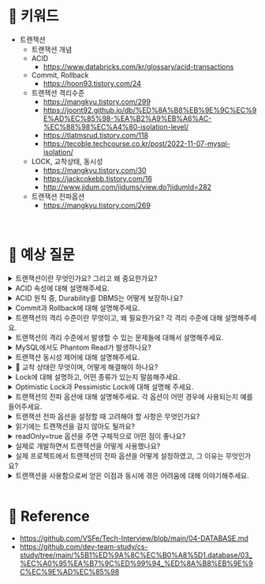 # 📍 키워드
- 트랜잭션
    - 트랜잭션 개념
    - ACID
        - https://www.databricks.com/kr/glossary/acid-transactions
    - Commit, Rollback
        - https://hoon93.tistory.com/24
    - 트랜잭션 격리수준
        - https://mangkyu.tistory.com/299
        - https://joont92.github.io/db/%ED%8A%B8%EB%9E%9C%EC%9E%AD%EC%85%98-%EA%B2%A9%EB%A6%AC-%EC%88%98%EC%A4%80-isolation-level/
        - https://tlatmsrud.tistory.com/118
        - https://tecoble.techcourse.co.kr/post/2022-11-07-mysql-isolation/
    - LOCK, 교착상태, 동시성
        - https://mangkyu.tistory.com/30
        - https://jackcokebb.tistory.com/16
        - http://www.jidum.com/jidums/view.do?jidumId=282
    - 트랜잭션 전파옵션
        - https://mangkyu.tistory.com/269

<br>

# 📍 예상 질문
<details>
<summary>트랜잭션이란 무엇인가요? 그리고 왜 중요한가요?</summary>
<div markdown="1">

- 트랜잭션은 데이터베이스에서 일련의 연산을 수행하는 단위를 말합니다. 이 일련의 연산은 모두 성공하거나, 아니면 모두 실패해야 합니다. 이런 특성을 '원자성'이라고 부르죠.
- 트랜잭션은 데이터의 일관성을 보장하는 매우 중요한 역할을 합니다. 예를 들어, 은행에서 두 계좌 간의 이체를 생각해보면, 한 계좌에서 돈을 빼고 다른 계좌에 돈을 넣는 두 개의 연산이 하나의 트랜잭션을 이룹니다. 만약 이 두 연산 중 하나라도 실패하면, 돈이 사라지거나 두 번 증가하는 등의 문제가 발생할 수 있습니다. 따라서 트랜잭션을 통해 이런 연산들이 모두 성공하거나 모두 실패하도록 보장해야 합니다.
- 또한, 트랜잭션은 여러 사용자나 애플리케이션이 동시에 같은 데이터에 접근할 때 발생할 수 있는 문제를 해결하는 데도 중요한 역할을 합니다. 이를 '동시성 제어'라고 부르며, 이를 통해 데이터의 무결성을 보장합니다.
- 따라서 트랜잭션은 데이터의 일관성과 무결성을 보장하며, 여러 사용자나 애플리케이션간의 동시 접근 문제를 해결하는데 중요한 역할을 합니다.

</div>
</details>
<details>
<summary>ACID 속성에 대해 설명해주세요.</summary>
<div markdown="1">

- 트랜잭션이 제대로 수행되기 위해 지켜야 하는 4가지 속성이 있는데, 그것이 바로 ACID입니다. ACID는 Atomicity(원자성), Consistency(일관성), Isolation(독립성), Durability(영속성)의 약자입니다.
1. Atomicity(원자성): 트랜잭션의 모든 연산은 한꺼번에 수행되거나 전혀 수행되지 않아야 한다는 것을 의미합니다. 즉, 트랜잭션 내의 연산들이 부분적으로 실행되는 것을 허용하지 않습니다.
2. Consistency(일관성): 트랜잭션의 수행이 데이터의 일관성을 보장해야 한다는 것을 의미합니다. 즉, 트랜잭션이 성공적으로 완료되면 항상 일관성 있는 상태로 유지되어야 합니다.
3. Isolation(독립성): 동시에 실행되는 트랜잭션들이 서로 영향을 미치지 않도록 보장해야 한다는 것을 의미합니다. 즉, 하나의 트랜잭션 실행이 완료될 때까지 다른 트랜잭션에서는 그 결과를 볼 수 없습니다.
4. Durability(영속성): 트랜잭션이 성공적으로 완료되면 그 결과는 영구적으로 반영되어야 한다는 것을 의미합니다. 즉, 시스템이 실패하더라도 완료된 트랜잭션의 결과는 그대로 유지되어야 합니다.
- 이 4가지 속성을 통해 트랜잭션은 데이터의 정확성과 안정성을 보장하며, 데이터베이스 시스템의 핵심 기능을 수행합니다.

</div>
</details>
<details>
<summary>ACID 원칙 중, Durability를 DBMS는 어떻게 보장하나요?</summary>
<div markdown="1">

- Durability, 즉 영속성은 한번 수행된 트랜잭션의 결과가 영구적으로 반영되어야 한다는 원칙입니다. 이 원칙은 DBMS에서 주로 로그 기반의 복구 기법과 디스크에 데이터를 안전하게 저장하는 방법을 통해 보장됩니다.
- 먼저, DBMS에서는 트랜잭션의 모든 변경사항을 로그 형태로 저장합니다. 이 로그에는 어떤 데이터가 어떻게 변경되었는지에 대한 정보가 담겨 있습니다. 그래서 시스템이 실패했을 때 이 로그를 사용해 마지막으로 커밋된 트랜잭션 상태로 데이터를 복구할 수 있습니다.
- 또한, 트랜잭션이 성공적으로 커밋되면 그 결과는 디스크와 같은 비휘발성 저장소에 즉시 기록됩니다. 이렇게 하면 시스템이 다운되거나 전원이 꺼져도 데이터는 안전하게 보호됩니다.
- 이 두 가지 방법을 통해 DBMS는 트랜잭션의 영속성을 보장합니다. 따라서 사용자는 데이터가 안전하게 보호되고 있음을 확신하고, 트랜잭션을 활용할 수 있습니다.

</div>
</details>
<details>
<summary>Commit과 Rollback에 대해 설명해주세요.</summary>
<div markdown="1">

- Commit과 Rollback은 트랜잭션의 실행 결과를 확정짓거나 취소하는 데 사용되는 연산입니다.
1. Commit: 트랜잭션의 모든 변경사항을 데이터베이스에 영구적으로 적용하는 연산을 말합니다. 트랜잭션이 성공적으로 완료되면 커밋을 통해 모든 변경사항이 데이터베이스에 반영되고, 이러한 상태는 영속적으로 유지됩니다. 즉, 커밋이 실행되면 트랜잭션의 결과는 데이터베이스에 안전하게 저장되며, 이후에 시스템이 실패하더라도 복구 가능합니다.
2. Rollback: 트랜잭션의 모든 변경사항을 취소하고 트랜잭션 실행 이전의 상태로 되돌리는 연산을 말합니다. 트랜잭션 실행 중에 오류가 발생하거나 사용자의 요청에 의해 트랜잭션을 중단해야 할 때, 롤백을 통해 데이터베이스를 트랜잭션 실행 이전의 상태로 복원합니다. 즉, 롤백이 실행되면 트랜잭션이 마치 실행되지 않은 것처럼 데이터베이스가 원래의 상태로 돌아갑니다.
- 이 두 연산은 트랜잭션의 원자성을 보장하는데 핵심적인 역할을 합니다. 트랜잭션의 모든 연산이 성공적으로 완료되면 커밋을 실행하고, 그렇지 않으면 롤백을 실행함으로써 트랜잭션의 모든 연산은 한꺼번에 수행되거나 전혀 수행되지 않는 원자성을 보장합니다.

</div>
</details>
<details>
<summary>트랜잭션의 격리 수준이란 무엇이고, 왜 필요한가요? 각 격리 수준에 대해 설명해주세요.</summary>
<div markdown="1">

- 트랜잭션의 격리 수준(Isolation Level)은 동시에 여러 트랜잭션이 실행될 때 트랜잭션들이 서로 얼마나 고립되어야 하는지를 정의하는 것을 말합니다. 이는 동시성 제어를 위한 중요한 개념으로, 격리 수준에 따라 발생할 수 있는 문제와 성능 간의 트레이드오프를 관리합니다.
- SQL 표준에서는 4가지 격리 수준을 정의하고 있습니다.
1. Read Uncommitted: 가장 낮은 수준의 격리를 제공합니다. 트랜잭션에서 변경 중인 데이터를 다른 트랜잭션에서 읽을 수 있습니다. 이 수준에서는 Dirty Read, Non-Repeatable Read, Phantom Read가 모두 발생할 수 있습니다.
2. Read Committed: 대부분의 DBMS에서 기본으로 설정하는 격리 수준입니다. 트랜잭션이 커밋한 데이터만 다른 트랜잭션에서 읽을 수 있습니다. 이 수준에서는 Dirty Read는 방지하지만, Non-Repeatable Read와 Phantom Read는 여전히 발생할 수 있습니다.
3. Repeatable Read: 같은 트랜잭션에서 여러 번 데이터를 읽을 때 항상 같은 결과를 보장합니다. 이 수준에서는 Dirty Read와 Non-Repeatable Read는 방지하지만, Phantom Read는 여전히 발생할 수 있습니다.
4. Serializable: 가장 높은 수준의 격리를 제공합니다. 모든 트랜잭션을 순차적으로 실행하여 동시성 문제를 완전히 방지합니다. 하지만 이 방법은 동시에 많은 트랜잭션을 처리할 수 없으므로 성능 저하를 일으킬 수 있습니다.
- 이렇게 다양한 격리 수준을 제공하는 이유는 성능과 데이터 일관성 간의 적절한 균형을 찾기 위해서입니다. 격리 수준을 높이면 데이터의 일관성은 높아지지만, 동시에 처리할 수 있는 트랜잭션의 수는 줄어들어 성능이 저하될 수 있습니다. 따라서 애플리케이션의 요구사항과 환경에 따라 적절한 격리 수준을 선택하는 것이 중요합니다.

</div>
</details>
<details>
<summary>트랜잭션의 격리 수준에서 발생할 수 있는 문제들에 대해서 설명해주세요.</summary>
<div markdown="1">

1. Dirty Read: 한 트랜잭션에서 아직 커밋되지 않은 변경 사항을 다른 트랜잭션이 읽는 현상입니다. 이 경우, 만약 첫 번째 트랜잭션이 롤백되면, 두 번째 트랜잭션은 존재하지 않는 데이터를 읽게 됩니다.
2. Non-Repeatable Read: 한 트랜잭션 안에서 같은 쿼리를 두 번 수행했을 때, 결과가 다르게 나오는 현상입니다. 첫 번째 쿼리 이후 다른 트랜잭션이 값을 변경하거나 삭제함으로써 발생합니다.
3. Phantom Read: 한 트랜잭션 안에서 같은 쿼리를 두 번 수행했을 때, 첫 번째 쿼리에서는 없던 행이 두 번째 쿼리에서 나타나는 현상입니다. 이는 첫 번째 쿼리 이후에 다른 트랜잭션이 새로운 행을 삽입함으로써 발생합니다.

</div>
</details>
<details>
<summary>MySQL에서도 Phantom Read가 발생하나요?</summary>
<div markdown="1">

- MySQL에서 사용하는 InnoDB 스토리지 엔진은 Multi-Version Concurrency Control(MVCC)를 사용하여 동시성을 관리합니다. MVCC는 트랜잭션마다 각각의 스냅샷을 제공하여 동시에 여러 트랜잭션이 동일한 데이터에 접근할 수 있도록 합니다.
- Phantom Read는 트랜잭션 도중 같은 쿼리를 두 번 실행했을 때, 첫 번째 쿼리에서는 없었던 새로운 레코드가 두 번째 쿼리에서 나타나는 현상을 말합니다.
- REPEATABLE READ: InnoDB의 기본 트랜잭션 격리 수준입니다. 이 격리 수준에서는 MVCC를 통해 트랜잭션마다 각각의 스냅샷을 제공하여 Phantom Read를 방지합니다. 트랜잭션 도중에 다른 트랜잭션이 새로운 레코드를 삽입하더라도, 해당 트랜잭션의 스냅샷에는 그 변경 사항이 반영되지 않으므로 Phantom Read가 발생하지 않습니다.

</div>
</details>
<details>
<summary>트랜잭션 동시성 제어에 대해 설명해주세요.</summary>
<div markdown="1">

- 트랜잭션 동시성 제어는 여러 트랜잭션이 동시에 실행될 때 데이터의 일관성을 유지하고, 동시성 문제를 방지하기 위한 기법입니다.
- 다수의 트랜잭션을 동시에 처리하는 것은 자원의 효율적인 활용, 시스템의 처리량 증가 등의 이점을 제공하지만, 동시에 여러 문제점을 야기할 수 있습니다. 예를 들어, 한 트랜잭션이 처리 중인 데이터를 다른 트랜잭션이 동시에 접근하거나 변경하면, 데이터의 일관성이 깨질 수 있습니다. 이와 같은 문제를 해결하기 위해 동시성 제어 기법이 필요합니다.
- 동시성 제어 기법에는 락킹(Locking), 타임스탬프 기반(Timestamp-based), 낙관적 동시성 제어(Optimistic Concurrency Control), 다중 버전 동시성 제어(Multiversion Concurrency Control) 등이 있습니다.
1. 락킹: 특정 데이터에 대한 접근을 제어하는 방법으로, 트랜잭션이 데이터를 읽거나 쓰기 전에 락을 획득해야 합니다. 락은 공유 락(Read Lock)과 배타적 락(Write Lock)이 있습니다.
2. 타임스탬프 기반: 트랜잭션에게 고유한 타임스탬프를 부여하여, 타임스탬프 순서에 따라 트랜잭션을 실행하는 방법입니다.
3. 낙관적 동시성 제어: 트랜잭션이 실행되는 동안은 다른 트랜잭션의 영향을 받지 않다가, 커밋 시점에 검증을 수행하는 방법입니다.
4. 다중 버전 동시성 제어: 각 트랜잭션에게 데이터의 특정 버전을 제공하여 동시성을 제어하는 방법입니다.

</div>
</details>
<details>
<summary>🤔 교착 상태란 무엇이며, 어떻게 해결해야 하나요?</summary>
<div markdown="1">

- 교착 상태(Deadlock)란 두 개 이상의 트랜잭션이 서로의 작업이 끝나기를 무한히 기다리는 상황을 말합니다. 이런 상황은 각 트랜잭션이 다른 트랜잭션에 의해 잠긴 리소스를 요청하면서 발생합니다. 교착 상태가 발생하면 트랜잭션은 진행이 중단되며, 이를 해결하지 않으면 시스템 전체의 성능 저하나 데이터베이스 시스템의 정지 등의 심각한 문제를 야기할 수 있습니다.
- 교착 상태를 해결하기 위한 방법은 크게 세 가지로 나눌 수 있습니다.
1. 예방(Deadlock Prevention): 교착 상태가 발생하지 않도록 시스템을 설계하는 것입니다. 예를 들어, 트랜잭션에서 모든 필요한 락을 한 번에 획득하도록 요구하거나, 락을 획득하는 순서를 정해놓는 등의 방법이 있습니다.
2. 회피(Deadlock Avoidance): 시스템이 교착 상태를 야기할 수 있는 상황을 인지하고 이를 피하는 방법입니다. 이를 위해서는 시스템의 상태를 지속적으로 모니터링하고, 리소스 요청이 교착 상태를 야기할 수 있는 상황이면 해당 요청을 보류하는 등의 방법을 사용합니다.
3. 탐지 및 복구(Deadlock Detection and Recovery): 교착 상태가 발생하면 이를 탐지하고 복구하는 방법입니다. 일정 시간마다 교착 상태를 체크하고, 교착 상태에 있는 트랜잭션을 중단하거나 롤백하여 교착 상태를 해결합니다.
- 이 중 어떤 방법을 선택할지는 시스템의 특성과 요구사항에 따라 달라집니다. 예를 들어, 트랜잭션의 수가 많고, 리소스 요청이 빈번하다면 교착 상태 발생 확률이 높으므로 탐지 및 복구 방법을 사용하는 것이 효과적일 수 있습니다. 반면에, 트랜잭션의 수가 적고 리소스 요청이 드물다면 예방 방법을 사용하는 것이 더 효율적일 수 있습니다.

</div>
</details>
<details>
<summary>Lock에 대해 설명하고, 어떤 종류가 있는지 말씀해주세요.</summary>
<div markdown="1">

- 데이터베이스에서 락(Lock)은 특정 데이터에 대한 동시 접근을 제어하는 기능을 말합니다. 락을 이용하면 여러 트랜잭션이 동시에 같은 데이터를 변경하는 것을 방지하고, 따라서 데이터의 일관성을 보장할 수 있습니다.
- 데이터베이스에서 주로 사용되는 락의 종류에는 공유 락(Shared Lock)과 배타적 락(Exclusive Lock)이 있습니다.
1. 공유 락(Shared Lock): 읽기 작업을 위한 락으로, 이 락이 설정된 데이터는 다른 트랜잭션에서 읽을 수 있지만 변경할 수는 없습니다. 즉, 여러 트랜잭션이 동시에 같은 데이터를 읽을 수 있습니다.
2. 배타적 락(Exclusive Lock): 쓰기 작업을 위한 락으로, 이 락이 설정된 데이터는 다른 트랜잭션에서 읽거나 쓰는 것을 모두 막습니다. 즉, 한 트랜잭션에서 배타적 락을 획득하면, 그 트랜잭션이 락을 해제할 때까지 다른 트랜잭션은 해당 데이터에 접근할 수 없습니다.
- 데이터베이스 시스템은 이러한 락을 활용하여 트랜잭션의 ACID 속성을 보장합니다. 트랜잭션에서 데이터를 읽거나 쓸 때 적절한 락을 설정하고, 작업이 완료되면 락을 해제함으로써 데이터의 동시 접근을 제어합니다.

</div>
</details>
<details>
<summary>Optimistic Lock과 Pessimistic Lock에 대해 설명해 주세요.</summary>
<div markdown="1">

- Optimistic Lock과 Pessimistic Lock은 락을 사용하는 방식에 따라 구분되는 두 가지 전략입니다.
1. Optimistic Lock(낙관적 락): 이는 데이터의 충돌이 그리 자주 발생하지 않을 것이라는 '낙관적' 가정 하에 충돌이 발생할 때 어떻게 해결할지에 초점을 맞춥니다. 낙관적 락은 실제로 락을 사용하지 않고, 데이터를 읽을 때는 아무런 제한 없이 읽습니다. 그리고 데이터를 변경하려고 할 때, 데이터가 원래 읽었던 시점부터 변경되지 않았다는 것을 확인하고 변경을 진행합니다. 만약 데이터가 변경되었다면 충돌이 발생한 것으로 판단하고 충돌 해결 전략(재시도, 에러 반환 등)을 적용합니다.
2. Pessimistic Lock(비관적 락): 이는 데이터의 충돌이 자주 발생할 것이라는 '비관적' 가정 하에 미리 락을 걸어 충돌을 예방하는 방식입니다. 비관적 락은 데이터를 읽을 때 공유 락을, 변경할 때 배타적 락을 걸어 다른 트랜잭션으로부터 데이터를 보호합니다. 이 방식은 데이터 충돌을 미연에 방지하지만, 락 때문에 동시성이 떨어질 수 있습니다.
- 이 두 가지 방식은 각각의 상황에 따라 적합하게 사용됩니다. 충돌이 자주 발생하지 않는 환경이거나 동시성이 중요한 경우에는 낙관적 락을, 반면에 충돌이 자주 발생하거나 데이터의 일관성이 중요한 경우에는 비관적 락을 사용합니다.

</div>
</details>
<details>
<summary>트랜잭션의 전파 옵션에 대해 설명해주세요. 각 옵션이 어떤 경우에 사용되는지 예를 들어주세요.</summary>
<div markdown="1">

- 트랜잭션의 전파 옵션(Propagation Option)은 이미 진행 중인 트랜잭션의 범위에서 새로운 트랜잭션을 시작할 때 어떻게 처리할지를 결정하는 옵션입니다. 이 옵션은 일반적으로 스프링 프레임워크와 같은 애플리케이션 프레임워크에서 제공하며, 주로 다음과 같은 여섯 가지 옵션을 제공합니다.
1. REQUIRED: 기본 옵션으로, 이미 진행 중인 트랜잭션이 있으면 그 트랜잭션에 참여하고, 없으면 새로운 트랜잭션을 시작합니다. 예를 들어, 주문 처리 로직에서 결제와 배송이라는 두 가지 작업을 하나의 트랜잭션으로 처리하려면 이 옵션을 사용할 수 있습니다.
2. SUPPORTS: 진행 중인 트랜잭션이 있으면 그 트랜잭션에 참여하고, 없으면 트랜잭션 없이 진행합니다. 예를 들어, 읽기 전용 쿼리와 같이 트랜잭션이 필수적이지 않은 경우에 이 옵션을 사용할 수 있습니다.
3. MANDATORY: 반드시 진행 중인 트랜잭션이 있어야 하며, 없으면 예외를 발생시킵니다. 예를 들어, 기존 트랜잭션의 일부로만 동작해야 하는 로직에서 이 옵션을 사용할 수 있습니다.
4. REQUIRES_NEW: 항상 새로운 트랜잭션을 시작하며, 진행 중인 트랜잭션이 있으면 잠시 보류합니다. 예를 들어, 로그 작성과 같이 다른 트랜잭션과 독립적으로 동작해야 하는 경우에 이 옵션을 사용할 수 있습니다.
5. NOT_SUPPORTED: 트랜잭션 없이 동작하며, 진행 중인 트랜잭션이 있으면 잠시 보류합니다. 예를 들어, 메일 보내기와 같이 트랜잭션이 필요하지 않은 경우에 이 옵션을 사용할 수 있습니다.
6. NEVER: 트랜잭션 없이 동작하며, 진행 중인 트랜잭션이 있으면 예외를 발생시킵니다. 예를 들어, 트랜잭션과 관련 없는 검증 로직 등에서 이 옵션을 사용할 수 있습니다.

</div>
</details>
<details>
<summary>트랜잭션 전파 옵션을 설정할 때 고려해야 할 사항은 무엇인가요?</summary>
<div markdown="1">

1. 트랜잭션 범위: 트랜잭션이 필요한 작업의 범위를 파악해야 합니다. 예를 들어, 여러 개의 데이터 변경 작업이 하나의 논리적 단위를 이룬다면, 이들 작업을 하나의 트랜잭션으로 묶어야 합니다.
2. 동시성과 격리 수준: 트랜잭션을 너무 크게 잡으면 동시성이 떨어질 수 있습니다. 반면에, 트랜잭션을 너무 작게 잡으면 데이터의 일관성을 보장하기 어려울 수 있습니다. 따라서 동시성과 격리 수준 사이의 균형을 잘 맞춰야 합니다.
3. 성능: 트랜잭션은 데이터베이스의 성능에 영향을 줍니다. 트랜잭션이 길어질수록 락이 오래 걸려 동시성이 떨어지고, 이는 시스템의 전반적인 성능 저하로 이어질 수 있습니다. 따라서 트랜잭션의 범위를 적절히 설정하여 성능 저하를 최소화해야 합니다.
4. 복구: 트랜잭션 내에서 오류가 발생했을 때, 원상태로 복구할 수 있는지를 고려해야 합니다. 예를 들어, 너무 많은 작업을 하나의 트랜잭션으로 묶으면, 하나의 작업에서 오류가 발생했을 때 모든 작업을 롤백해야 할 수 있습니다.

</div>
</details>
<details>
<summary>읽기에는 트랜잭션을 걸지 않아도 될까요?</summary>
<div markdown="1">

- 읽기 작업에 대해서도 트랜잭션을 걸어주는 것이 좋습니다. 이유는 다음과 같습니다.
1. 일관성 보장: 읽기 작업 도중에 다른 트랜잭션에서 해당 데이터를 변경하면, 읽기 작업을 수행하는 도중에 데이터가 바뀔 수 있습니다. 이는 데이터의 일관성을 해칠 수 있습니다. 트랜잭션을 걸어주면, 해당 트랜잭션 동안은 일관된 데이터를 보장받을 수 있습니다.
2. 지연 로딩(Lazy Loading) 지원: JPA에서는 연관된 엔티티를 나중에 필요할 때 로딩하는 지연 로딩 전략을 자주 사용합니다. 트랜잭션이 끝난 후에 지연 로딩을 하려고 하면, 'LazyInitializationException'이 발생합니다. 트랜잭션 범위 내에서 지연 로딩을 수행하려면 읽기에도 트랜잭션을 걸어주어야 합니다.
3. 따라서 Spring에서는 읽기 작업에 대해서도 @Transactional 애노테이션을 사용합니다. 이때, readOnly=true 옵션을 주면, 데이터를 변경하지 않는 읽기 전용 트랜잭션으로 설정할 수 있습니다. 이렇게 하면 데이터베이스는 필요한 최적화를 수행할 수 있어 성능을 향상시킬 수 있습니다.

</div>
</details>
<details>
<summary>readOnly=true 옵션을 주면 구체적으로 어떤 점이 좋나요?</summary>
<div markdown="1">

- readOnly=true 옵션을 사용하면, 해당 트랜잭션은 데이터를 변경하는 쓰기 작업이 없다는 것을 명시적으로 선언합니다. 이로 인해 데이터베이스는 일부 최적화 작업을 수행할 수 있어, 성능 향상을 기대할 수 있습니다. 구체적인 이점은 다음과 같습니다.
1. 불필요한 락 회피: 읽기 전용 트랜잭션에서는 데이터를 변경하지 않으므로, 데이터에 대한 락을 획득할 필요가 없습니다. 따라서, 락 경합으로 인한 성능 저하를 피할 수 있습니다.
2. 더티 체킹(Dirty Checking) 최소화: JPA 등의 ORM 프레임워크는 트랜잭션이 종료될 때 엔티티의 변경을 감지하고, 변경된 엔티티에 대한 데이터베이스 업데이트를 수행하는 더티 체킹을 수행합니다. 읽기 전용 트랜잭션에서는 더티 체킹을 최소화할 수 있습니다.
3. 쿼리 힌트(Query Hint) 제공: 일부 데이터베이스는 읽기 전용 트랜잭션에 대해 특별한 처리를 수행하기도 합니다. 예를 들어, MySQL의 InnoDB 엔진에서는 읽기 전용 트랜잭션에 대해 스냅샷을 제공하여 일관된 읽기를 보장하고, 동시에 락 없이 데이터를 읽을 수 있도록 합니다.
- 따라서, 읽기 작업만 수행하는 트랜잭션에서는 readOnly=true 옵션을 사용하여 이러한 이점을 활용하는 것이 좋습니다.

</div>
</details>
<details>
<summary>실제로 개발하면서 트랜잭션을 어떻게 사용했나요?</summary>
<div markdown="1">


</div>
</details>
<details>
<summary>실제 프로젝트에서 트랜잭션의 전파 옵션을 어떻게 설정하였고, 그 이유는 무엇인가요?</summary>
<div markdown="1">



</div>
</details>
<details>
<summary>트랜잭션을 사용함으로써 얻은 이점과 동시에 겪은 어려움에 대해 이야기해주세요.</summary>
<div markdown="1">



</div>
</details>


<br>

# 📍 Reference
- https://github.com/VSFe/Tech-Interview/blob/main/04-DATABASE.md
- https://github.com/dev-team-study/cs-study/tree/main/%5B1%ED%9A%8C%EC%B0%A8%5D1.database/03_%EC%A0%95%EA%B7%9C%ED%99%94_%ED%8A%B8%EB%9E%9C%EC%9E%AD%EC%85%98
